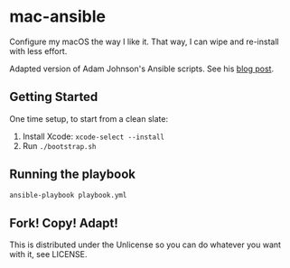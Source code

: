 # mac-ansible

Configure my macOS the way I like it. That way, I can wipe and re-install with less effort. 

Adapted version of Adam Johnson's Ansible scripts. See his [blog post](https://adamj.eu/tech/2019/03/20/how-i-provision-my-macbook-with-ansible/).

## Getting Started

One time setup, to start from a clean slate:

1. Install Xcode: `xcode-select --install`
2. Run `./bootstrap.sh`

## Running the playbook

```bash 
ansible-playbook playbook.yml
```

## Fork! Copy! Adapt!

This is distributed under the Unlicense so you can do whatever you want with
it, see LICENSE.
